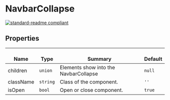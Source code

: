 # NavbarCollapse
  [![standard-readme compliant](https://img.shields.io/badge/standard--readme-OK-green.svg?style=flat-square)](https://github.com/RichardLitt/standard-readme)
  

  ## Properties
  | </br>Name | </br>Type | </br>Summary | </br>Default | 
| ---- | ---- | ---- | ---- |
| children | `union` | Elements show into the NavbarCollapse | `null` |
| className | `string` | Class of the component. | `''` |
| isOpen | `bool` | Open or close component. | `true` |